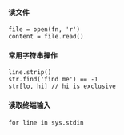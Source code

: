 #### 读文件

```
file = open(fn, 'r')
content = file.read()
```

#### 常用字符串操作

```
line.strip()
str.find('find me') == -1
str[lo, hi] // hi is exclusive
```

#### 读取终端输入

```
for line in sys.stdin
```
